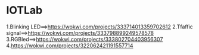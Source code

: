 # IOTLab


1.Blinking LED==>https://wokwi.com/projects/333714013359702612
2.Tfaffic signal==>https://wokwi.com/projects/333798899249578578
3.RGBled==>https://wokwi.com/projects/333802704403956307
4.https://wokwi.com/projects/322062421191557714
